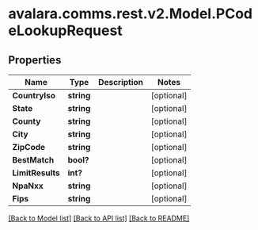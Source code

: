 # avalara.comms.rest.v2.Model.PCodeLookupRequest
## Properties

Name | Type | Description | Notes
------------ | ------------- | ------------- | -------------
**CountryIso** | **string** |  | [optional] 
**State** | **string** |  | [optional] 
**County** | **string** |  | [optional] 
**City** | **string** |  | [optional] 
**ZipCode** | **string** |  | [optional] 
**BestMatch** | **bool?** |  | [optional] 
**LimitResults** | **int?** |  | [optional] 
**NpaNxx** | **string** |  | [optional] 
**Fips** | **string** |  | [optional] 

[[Back to Model list]](../README.md#documentation-for-models) [[Back to API list]](../README.md#documentation-for-api-endpoints) [[Back to README]](../README.md)


